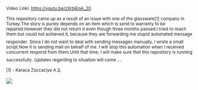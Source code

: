 <sub>Video Linki: https://youtu.be/zXrbjEpA_20</sub>


<sub>This repository came up as a result of an issue with one of the glassware[1] company in Turkey.</sub><sub>The story is purely depends on an item which is send to warranty to be repaired.</sub><sub>However they did not return it even though three months passed.I tried to reach them but could not achieved it, because they are forwarding me stupid automated message responder.</sub> <sub>Since I do not want to deal with sending messages manually, I wrote a small script.Now it is sending mail on behalf of me. I will stop this automation when I received concurrent respond from them.Until that time, I will make sure that this repository is running successfully.</sub>
<sub>Updates regarding to situation will come ....</sub>

<sub>[1] - Karaca Züccaciye A.Ş.</sub>
</sub>



![](./.github/metadata/demo.gif)

